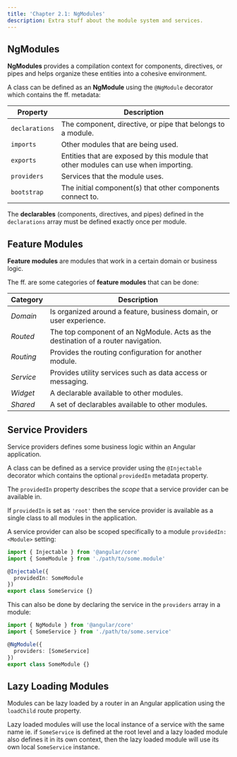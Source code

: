 ```yaml
---
title: 'Chapter 2.1: NgModules'
description: Extra stuff about the module system and services.
---
```


## NgModules

**NgModules** provides a compilation context for components, directives, 
or pipes and helps organize these entities into a cohesive environment.

A class can be defined as an **NgModule** using the `@NgModule` decorator 
which contains the ff. metadata:

| Property       | Description                                                                         |
|----------------|-------------------------------------------------------------------------------------|
| `declarations` | The component, directive, or pipe that belongs to a module.                         |
| `imports`      | Other modules that are being used.                                                  |
| `exports`      | Entities that are exposed by this module that other modules can use when importing. |
| `providers`    | Services that the module uses.                                                      |
| `bootstrap`    | The initial component(s) that other components connect to.                          |

The **declarables** (components, directives, and pipes) defined in the 
`declarations` array must be defined exactly once per module.

## Feature Modules

**Feature modules** are modules that work in a certain domain or business logic.

The ff. are some categories of **feature modules** that can be done:

| Category  | Description                                                                       |
|-----------|-----------------------------------------------------------------------------------|
| *Domain*  | Is organized around a feature, business domain, or user experience.               |
| *Routed*  | The top component of an NgModule. Acts as the destination of a router navigation. |
| *Routing* | Provides the routing configuration for another module.                            |
| *Service* | Provides utility services such as data access or messaging.                       |
| *Widget*  | A declarable available to other modules.                                          |
| *Shared*  | A set of declarables available to other modules.                                  |

## Service Providers

Service providers defines some business logic within an Angular application.

A class can be defined as a service provider using the `@Injectable` decorator 
which contains the optional `providedIn` metadata property.

The `providedIn` property describes the _scope_ that a service provider can 
be available in.

If `providedIn` is set as `'root'` then the service provider is available as 
a single class to all modules in the application.

A service provider can also be scoped specifically to a module `providedIn: <Module>` 
setting:

```ts
import { Injectable } from '@angular/core'
import { SomeModule } from './path/to/some.module'

@Injectable({
  providedIn: SomeModule
})
export class SomeService {}
```

This can also be done by declaring the service in the `providers` 
array in a module:

```ts
import { NgModule } from '@angular/core'
import { SomeService } from './path/to/some.service'

@NgModule({
  providers: [SomeService]
})
export class SomeModule {}
```

## Lazy Loading Modules

Modules can be lazy loaded by a router in an Angular application 
using the `loadChild` route property.

Lazy loaded modules will use the local instance of a service with 
the same name ie. if `SomeService` is defined at the root level and 
a lazy loaded module also defines it in its own context, then the 
lazy loaded module will use its own local `SomeService` instance.
